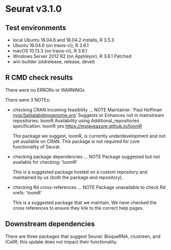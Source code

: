 # Seurat v3.1.0

## Test environments
* local Ubuntu 16.04.6 and 18.04.2 installs, R 3.5.3
* Ubuntu 16.04.6 (on travis-ci), R 3.6.1
* macOS 10.13.3 (on travis-ci), R 3.6.1
* Windows Server 2012 R2 (on AppVeyor), R 3.6.1 Patched
* win-builder (oldrelease, release, devel)

## R CMD check results
There were no ERRORs or WARNINGs

There were 3 NOTEs:

* checking CRAN incoming feasibility ... NOTE
    Maintainer: ‘Paul Hoffman <nygcSatijalab@nygenome.org>’
    Suggests or Enhances not in mainstream repositories:
        loomR
    Availability using Additional_repositories specification:
        loomR   yes   https://mojaveazure.github.io/loomR

  The package we suggest, loomR, is currently underdevelopment and not yet available on CRAN. This package is not required for core functionality of Seurat.

* checking package dependencies ... NOTE
  Package suggested but not available for checking: 'loomR'

  This is a suggested package hosted on a custom repository and maintained by us (both the package and repository).
  
* checking Rd cross-references ... NOTE
  Package unavailable to check Rd xrefs: 'loomR'
  
  This is a suggested package that we maintain. We have checked the cross references to ensure they link to the correct help pages.

## Downstream dependencies

There are three packages that suggest Seurat: BisqueRNA, clustreen, and iCellR; this update does not impact their functionality.
